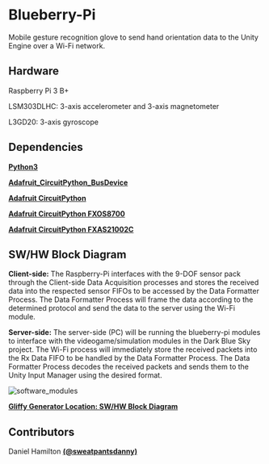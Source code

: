 # Blueberry-Pi
Mobile gesture recognition glove to send hand orientation data to the Unity Engine over a Wi-Fi network.

## Hardware
Raspberry Pi 3 B+

LSM303DLHC: 3-axis accelerometer and 3-axis magnetometer

L3GD20: 3-axis gyroscope

## Dependencies
[**Python3**](https://www.python.org/downloads/)

[**Adafruit_CircuitPython_BusDevice**](https://github.com/adafruit/Adafruit_CircuitPython_BusDevice)

[**Adafruit CircuitPython**](https://github.com/adafruit/circuitpython)

[**Adafruit CircuitPython FXOS8700**](https://github.com/adafruit/Adafruit_CircuitPython_FXOS8700)

[**Adafruit CircuitPython FXAS21002C**](https://github.com/adafruit/Adafruit_CircuitPython_FXAS21002C)

## SW/HW Block Diagram

**Client-side:** The Raspberry-Pi interfaces with the 9-DOF sensor pack through the Client-side Data Acquisition processes and stores the received data into the respected sensor FIFOs to be accessed by the Data Formatter Process. The Data Formatter Process will frame the data according to the determined protocol and send the data to the server using the Wi-Fi module.

**Server-side:** The server-side (PC) will be running the blueberry-pi modules to interface with the videogame/simulation modules in the Dark Blue Sky project. The Wi-Fi process will immediately store the received packets into the Rx Data FIFO to be handled by the Data Formatter Process. The Data Formatter Process decodes the received packets and sends them to the Unity Input Manager using the desired format.

![software_modules](https://user-images.githubusercontent.com/40513675/58389317-849c5b80-7ff7-11e9-9c26-4210e3a6e92f.jpg)

[**Gliffy Generator Location: SW/HW Block Diagram**](https://github.com/bluegrs/blueberry-pi/tree/server/docs/gliffy)

## Contributors
Daniel Hamilton [**(@sweatpantsdanny)**](https://github.com/sweatpantsdanny)
